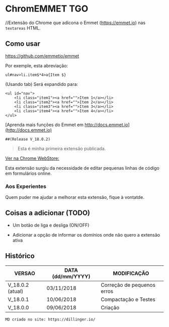# ChromEMMET TGO

//Extensão do Chrome que adicona o Emmet (https://emmet.io) nas ```textareas``` HTML.

## Como usar
https://github.com/emmetio/emmet

Por exemple, esta abreviação:
```
ul#nav>li.item$*4>a{Item $}
```
(Usando tab)
Será expandido para:

```
<ul id="nav">
	<li class="item1"><a href="">Item 1</a></li>
	<li class="item2"><a href="">Item 2</a></li>
	<li class="item3"><a href="">Item 3</a></li>
	<li class="item4"><a href="">Item 4</a></li>
</ul>
```

 
[Aprenda mais funções do Emmet em http://docs.emmet.io](http://docs.emmet.io)


```
##(Release V_18.0.2)
```


>Esta é minha primeira extensão publicada.
>
[Ver na Chrome WebStore:](#)

Esta extensão surgiu da necessidade de editar pequenas linhas de código em formulários online.

### Aos Experientes 
Quem puder me ajudar a melhorar esta extensão, fique à vontatde.

## Coisas a adicionar (TODO)

* Um botão de liga e desliga (ON/OFF)

* Adicionar a opção de informar os domínios onde não quero a extensão ativa

## Histórico

| VERSAO | DATA (dd/mm/YYYY)| MODIFICAÇÃO |
| ------ | ------ | ------ |
| V_18.0.2 (atual)| 03/11/2018 | Correção de pequenos erros |
| V_18.0.1 | 10/06/2018 | Compactação e Testes |
| V_18.0.0 | 09/06/2018 | Criação |







```
MD criado no site: https://dillinger.io/
```
